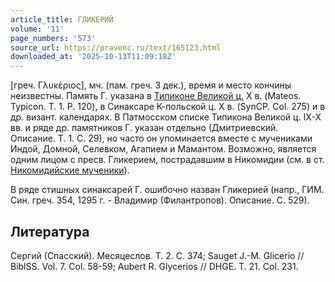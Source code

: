 ```yaml
---
article_title: ГЛИКЕРИЙ
volume: '11'
page_numbers: '573'
source_url: https://pravenc.ru/text/165123.html
downloaded_at: '2025-10-13T11:09:18Z'
---
```


[греч. Γλυκέριος], мч. (пам. греч. 3 дек.), время и место кончины неизвестны. Память Г. указана в [Типиконе Великой ц.](<https://pravenc.ru/text/Типикон Великой церкви.html>) X в. (Mateos. Typicon. Т. 1. P. 120), в Синаксаре К-польской ц. X в. (SynCP. Col. 275) и в др. визант. календарях. В Патмосском списке Типикона Великой ц. IX-X вв. и ряде др. памятников Г. указан отдельно (Дмитриевский. Описание. Т. 1. С. 29), но часто он упоминается вместе с мучениками Индой, Домной, Селевком, Агапием и Мамантом. Возможно, является одним лицом с пресв. Гликерием, пострадавшим в Никомидии (см. в ст. [Никомидийские мученики](<https://pravenc.ru/text/Никомидийские мученики.html>)).

В ряде стишных синаксарей Г. ошибочно назван Гликерией (напр., ГИМ. Син. греч. 354, 1295 г. - Владимир (Филантропов). Описание. С. 529).

## Литература

Сергий (Спасский). Месяцеслов. Т. 2. С. 374; Sauget J.-M. Glicerio // BiblSS. Vol. 7. Col. 58-59; Aubert R. Glycerios // DHGE. T. 21. Col. 231.
